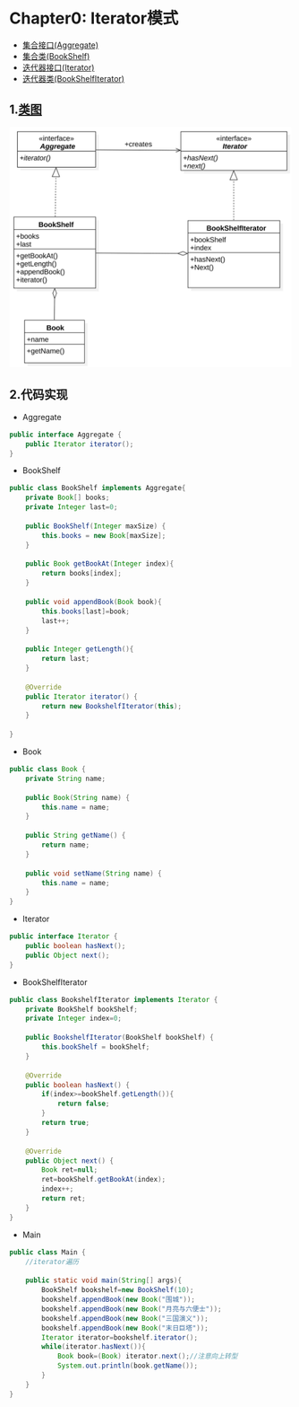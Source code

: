 # Chapter0: Iterator模式
+ [集合接口(Aggregate)](./src/cn/edu/seu/wh/iterator/Aggregate.java)
+ [集合类(BookShelf)](./src/cn/edu/seu/wh/iterator/BookShelf.java)
+ [迭代器接口(Iterator)](./src/cn/edu/seu/wh/iterator/Iterator.java)
+ [迭代器类(BookShelfIterator)](./src/cn/edu/seu/wh/iterator/BookshelfIterator.java)
## 1.[类图](./uml_model)
![iterator](./imgs/iterator.svg)
## 2.代码实现
+ Aggregate
```java
public interface Aggregate {
    public Iterator iterator();
}
```
+ BookShelf
```java
public class BookShelf implements Aggregate{
    private Book[] books;
    private Integer last=0;

    public BookShelf(Integer maxSize) {
        this.books = new Book[maxSize];
    }

    public Book getBookAt(Integer index){
        return books[index];
    }

    public void appendBook(Book book){
        this.books[last]=book;
        last++;
    }

    public Integer getLength(){
        return last;
    }

    @Override
    public Iterator iterator() {
        return new BookshelfIterator(this);
    }

}
```
+ Book
```java
public class Book {
    private String name;

    public Book(String name) {
        this.name = name;
    }

    public String getName() {
        return name;
    }

    public void setName(String name) {
        this.name = name;
    }
}
```
+ Iterator
```java
public interface Iterator {
    public boolean hasNext();
    public Object next();
}
```
+ BookShelfIterator
```java
public class BookshelfIterator implements Iterator {
    private BookShelf bookShelf;
    private Integer index=0;

    public BookshelfIterator(BookShelf bookShelf) {
        this.bookShelf = bookShelf;
    }

    @Override
    public boolean hasNext() {
        if(index>=bookShelf.getLength()){
            return false;
        }
        return true;
    }

    @Override
    public Object next() {
        Book ret=null;
        ret=bookShelf.getBookAt(index);
        index++;
        return ret;
    }
}
```

+ Main
```java
public class Main {
    //iterator遍历
    
    public static void main(String[] args){  
        BookShelf bookshelf=new BookShelf(10);
        bookshelf.appendBook(new Book("围城"));
        bookshelf.appendBook(new Book("月亮与六便士"));
        bookshelf.appendBook(new Book("三国演义"));
        bookshelf.appendBook(new Book("末日巨塔"));
        Iterator iterator=bookshelf.iterator();
        while(iterator.hasNext()){
            Book book=(Book) iterator.next();//注意向上转型
            System.out.println(book.getName());
        }
    }
}
```